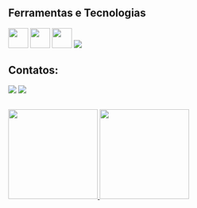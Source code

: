 <!--# Olá, me chamo Lucas Paixão ! 
## Bem vindo ao meu perfil GitHub 👋
- 🔭 Atualmente estou trabalhando em TimeShareSoluções.
- 🌱 Atualmente estou me desenvolvendo em TypeScript.
- 👯 Estou procurando colaborar em ...
- 🤔 Estou procurando ajuda com SpiderVerse-Angular.
- 💬 Pergunte-me sobre ...
- ⚡ Curiosidade: ...-->

 

## Ferramentas e Tecnologias
<img src="https://cdn.jsdelivr.net/gh/devicons/devicon/icons/dart/dart-original.svg" width="40" height="40" /> <img 
  src="https://cdn.jsdelivr.net/gh/devicons/devicon/icons/androidstudio/androidstudio-original.svg" width="40" height="40"/> <img                                     src="https://cdn.jsdelivr.net/gh/devicons/devicon/icons/flutter/flutter-original.svg" width="40" height="40"/> <img  
  src="https://cdn.jsdelivr.net/gh/devicons/devicon/icons/swift/swift-original.svg" />
          
                                                                                                                                 
                                                                                                                                 
          

 

## Contatos:

 

<div>
<a href = "mailto:joaohenriquerld@gmail.com"><img src="https://img.shields.io/badge/-Email-%23D14836?style=for-the-badge&logo=gmail&logoColor=white" target="_blank"></a>
<a href="https://www.linkedin.com/in/joão-henrique-roldão" target="_blank"><img src="https://img.shields.io/badge/-LinkedIn-%230077B5?style=for-the-badge&logo=linkedin&logoColor=white" target="_blank"></a>   
</div>

 

##

 

<div>
<a href="https://github.com/JoaoHenriqu3">
<img height="180em" src="https://github-readme-stats.vercel.app/api/top-langs/?username=JoaoHenriqu3&layout=compact&langs_count=7&theme=dracula"/>
<img height="180em" src="https://github-readme-stats.vercel.app/api?username=JoaoHenriqu3&show_icons=true&theme=dracula&include_all_commits=true&count_private=true"/>
</div>

 

##

 

<!-- ![Snake animation](https://github.com/lucaspaixaodev/lucaspaixaodev/blob/output/github-contribution-grid-snake.svg) -->
